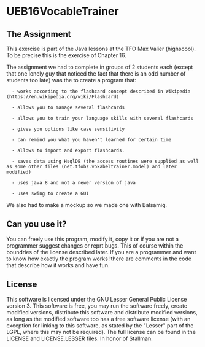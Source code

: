 # UEB16VocableTrainer

## The Assignment
This exercise is part of the Java lessons at the TFO Max Valier (highscool). To be precise this is the exercise of Chapter 16.  

The assignment we had to complete in groups of 2 students each (except that one lonely guy that noticed the fact that there is an odd number of students too late) was the to create a program that:

      - works according to the flashcard concept described in Wikipedia (https://en.wikipedia.org/wiki/Flashcard)
      
      - allows you to manage several flashcards
      
      - allows you to train your language skills with several flashcards
      
      - gives you options like case sensitivity
      
      - can remind you what you haven't learned for certain time
      
      - allows to import and export flashcards.
      
      - saves data using HsqlDB (the access routines were supplied as well as some other files (net.tfobz.vokabeltrainer.model) and later modified)

      - uses java 8 and not a newer version of java
      
      - uses swing to create a GUI
      
We also had to make a mockup so we made one with Balsamiq.

## Can you use it?
You can freely use this program, modify it, copy it or if you are not a programmer suggest changes or reprt bugs. This of course within the boundries of the license described later.
If you are a programmer and want to know how exactly the program works !there are comments in the code that describe how it works and have fun.

## License
This software is licensed under the GNU Lesser General Public License version 3. This software is free, you may run the software freely, create modified versions, distribute this software and distribute modified versions, as long as the modified software too has a free software license (with an exception for linking to this software, as stated by the "Lesser" part of the LGPL, where this may not be required). The full license can be found in the LICENSE and LICENSE.LESSER files. In honor of Stallman.
